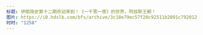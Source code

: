 ```yaml
---
标题: 伊朗简史第十二期欢迎来到！《一千零一夜》的世界，阿拔斯王朝！
图片: https://i0.hdslb.com/bfs/archive/3c18e79ec57f20c92511b2091c79201243e93795.jpg@480w_300h_1c_!web-space-channel-video.webp
时时: "1258"
---
```

